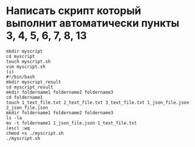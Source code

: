 ﻿# Написать скрипт который выполнит автоматически пункты 3, 4, 5, 6, 7, 8, 13
	
	mkdir myscript
	cd myscript
	touch myscript.sh
	vim myscript.sh
	(i)
	#!/bin/bash
	mkdir myscript_result
	cd myscript_result
	mkdir foldername1 foldername2 foldername3
	cd foldername1
	touch 1_text_file.txt 2_text_file.txt 3_text_file.txt 1_json_file.json 2_json_file.json
	mkdir foldername1 foldername2 foldername3
	ls -la
	mv -t foldername1 1_json_file.json 1_text_file.txt
	(esc) :wq
	chmod +x ./myscript.sh
	./myscript.sh
